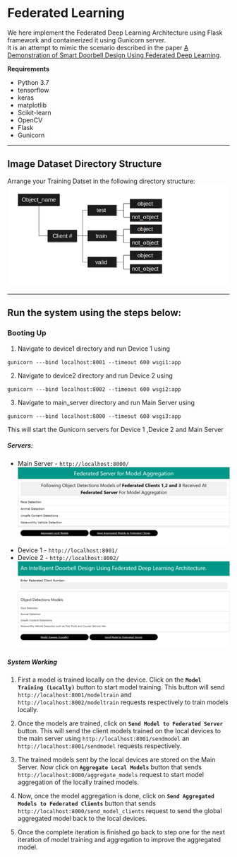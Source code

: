 # Federated Learning
We here implement the Federated Deep Learning Architecture using Flask framework and containerized it using Gunicorn server.  
   It is an attempt to mimic the scenario described in the paper [A Demonstration of Smart Doorbell Design Using Federated Deep Learning](https://arxiv.org/pdf/2010.09687.pdf).  
   
   **Requirements**
   * Python 3.7
   * tensorflow
   * keras
   * matplotlib
   * Scikit-learn
   * OpenCV
   * Flask
   * Gunicorn
   
   ***
   
   ## Image Dataset Directory Structure  
   Arrange your Training Datset in the following directory structure:  
   ![Dataset directory structure](https://github.com/ResearchTrio/federatedlearning/blob/main/dataset_directory1.png)  
   ***
   
   ## Run the system using the steps below:  
   ### Booting Up
   1. Navigate to device1 directory and run Device 1 using
   ```
   gunicorn ---bind localhost:8001 --timeout 600 wsgi1:app
   ```
   2. Navigate to device2 directory and run Device 2 using
   ```
   gunicorn ---bind localhost:8002 --timeout 600 wsgi2:app
   ```
   3. Navigate to main_server directory and run Main Server using
   ```
   gunicorn ---bind localhost:8000 --timeout 600 wsgi3:app
   ```
   This will start the Gunicorn servers for Device 1 ,Device 2 and Main Server
   
   ##### Servers:
   * Main Server - ```http://localhost:8000/```
   ![Main Server Start](https://github.com/ResearchTrio/federatedlearning/blob/main/server_start.png)
   * Device 1 - ```http://localhost:8001/```
   * Device 2 - ```http://localhost:8002/```
   ![Device Start](https://github.com/ResearchTrio/federatedlearning/blob/main/device_start.png)
   
   ##### System Working
   1. First a model is trained locally on the device. Click on the **```Model Training (Locally)```** button to start model training. This button will send ```http://localhost:8001/modeltrain``` and ```http://localhost:8002/modeltrain``` requests respectively to train models locally.
   
   2. Once the models are trained, click on  **```Send Model to Federated Server```** button. This will send the client models trained on the local devices to the main server using ```http://localhost:8001/sendmodel``` an ```http://localhost:8001/sendmodel``` requests respectively.
   
   3. The trained models sent by the local devices are stored on the Main Server. Now click on **```Aggregate Local Models```** button that sends ```http://localhost:8000/aggregate_models``` request to start model aggregation of the locally trained models.
   
   4. Now, once the model aggregation is done, click on **```Send Aggregated Models to Federated Clients```** button that sends ```http://localhost:8000/send_model_clients``` request to send the global aggregated model back to the local devices.
   
   5. Once the complete iteration is finished go back to step one for the next iteration of model training and aggregation to improve the aggregated model.
   
